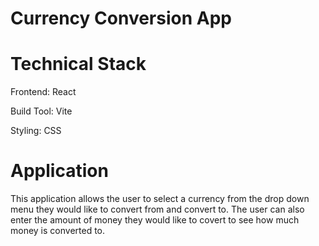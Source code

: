 # Currency Conversion App

# Technical Stack
Frontend: React

Build Tool: Vite

Styling: CSS

# Application
This application allows the user to select a currency from the drop down menu they would like to convert from and convert to. The user can also enter the amount of money they would like to covert to see how much money is converted to.
